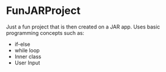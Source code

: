 # FunJARProject
Just a fun project that is then created on a JAR app.
Uses basic programming concepts such as:
- if-else
- while loop
- Inner class
- User Input
